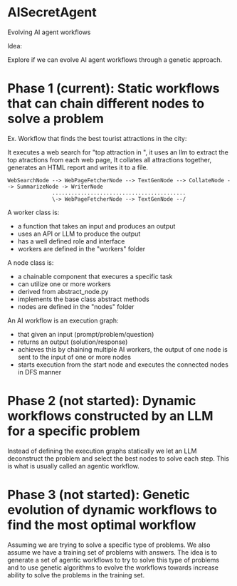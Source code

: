 # AISecretAgent
Evolving AI agent workflows

Idea:

Explore if we can evolve AI agent workflows through a genetic approach.

# Phase 1 (current): Static workflows that can chain different nodes to solve a problem

Ex. Workflow that finds the best tourist attractions in the city:

It executes a web search for "top attraction in <city>", it uses an llm to extract the top atractions from each web page,
It collates all attractions together, generates an HTML report and writes it to a file.
```
WebSearchNode --> WebPageFetcherNode --> TextGenNode --> CollateNode --> SummarizeNode -> WriterNode
              ..........................................
              \-> WebPageFetcherNode --> TextGenNode --/
```

A worker class is:
- a function that takes an input and produces an output
- uses an API or LLM to produce the output
- has a well defined role and interface
- workers are defined in the "workers" folder

A node class is:
- a chainable component that execures a specific task
- can utilize one or more workers
- derived from abstract_node.py
- implements the base class abstract methods
- nodes are defined in the "nodes" folder

An AI workflow is an execution graph:
- that given an input (prompt/problem/question)
- returns an output (solution/response)
- achieves this by chaining multiple AI workers, the output of one node is sent to the input of one or more nodes
- starts execution from the start node and executes the connected nodes in DFS manner

# Phase 2 (not started): Dynamic workflows constructed by an LLM for a specific problem

Instead of defining the execution graphs statically we let an LLM deconstruct the problem and select the best nodes to solve each step. This is what is usually called an agentic workflow.

# Phase 3 (not started): Genetic evolution of dynamic workflows to find the most optimal workflow

Assuming we are trying to solve a specific type of problems. We also assume we have a training set of problems with answers.
The idea is to generate a set of agentic workflows to try to solve this type of problems and to use genetic algorithms to evolve the workflows towards increase ability to solve the problems in the training set.
